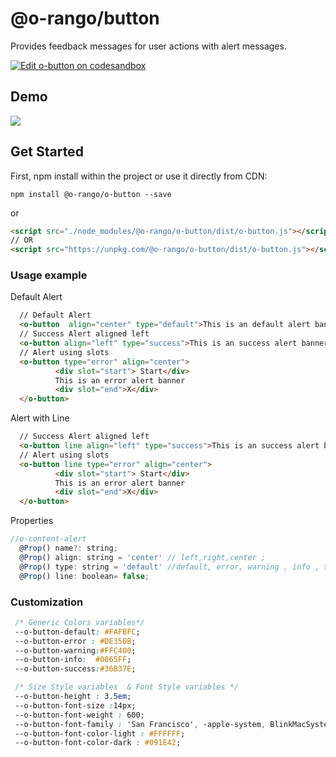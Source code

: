 # @o-rango/button
Provides feedback messages for  user actions with alert messages.

[![Edit o-button on codesandbox](https://codesandbox.io/static/img/play-codesandbox.svg)](https://codesandbox.io/s/6yrk93qw23)
## Demo
![](./docs/o-button_demo.gif)

## Get Started 
First, npm install within the project or use it directly from CDN:

```
npm install @o-rango/o-button --save
```
or
```html
<script src="./node_modules/@o-rango/o-button/dist/o-button.js"></script>
// OR
<script src="https://unpkg.com/@o-rango/o-button/dist/o-button.js"></script>
```

### Usage example 

Default Alert

```html
  // Default Alert
  <o-button  align="center" type="default">This is an default alert banner !!!!</o-button>
  // Success Alert aligned left
  <o-button align="left" type="success">This is an success alert banner</o-button>
  // Alert using slots 
  <o-button type="error" align="center">
          <div slot="start"> Start</div>
          This is an error alert banner
          <div slot="end">X</div>
  </o-button>
```


Alert with Line

```html
  // Success Alert aligned left
  <o-button line align="left" type="success">This is an success alert banner</o-button>
  // Alert using slots 
  <o-button line type="error" align="center">
          <div slot="start"> Start</div>
          This is an error alert banner
          <div slot="end">X</div>
  </o-button>
```



Properties

```js
//o-content-alert
  @Prop() name?: string;
  @Prop() align: string = 'center' // left,right,center ;
  @Prop() type: string = 'default' //default, error, warning , info , success;
  @Prop() line: boolean= false;

```


### Customization 


```css
 /* Generic Colors variables*/
 --o-button-default: #FAFBFC;
 --o-button-error : #DE350B;
 --o-button-warning:#FFC400;
 --o-button-info:  #0065FF;
 --o-button-success:#36B37E;

 /* Size Style variables  & Font Style variables */
 --o-button-height : 3.5em;
 --o-button-font-size :14px;
 --o-button-font-weight : 600;
 --o-button-font-family : 'San Francisco', -apple-system, BlinkMacSystemFont, '.SFNSText-Regular', 'Helvetica Neue', Helvetica, sans-serif;
 --o-button-font-color-light : #FFFFFF;
 --o-button-font-color-dark : #091E42;

```
